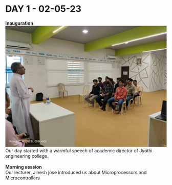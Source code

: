 # DAY 1 - 02-05-23
**Inauguration**<br>
![Inauguration Picture](img/123.jpeg)<br>
Our day started with a warmful speech of academic director of Jyothi engineering college.<br><br>
**Morning session**<br>
Our lecturer, Jinesh jose introduced us about Microprocessors and Microcontrollers
